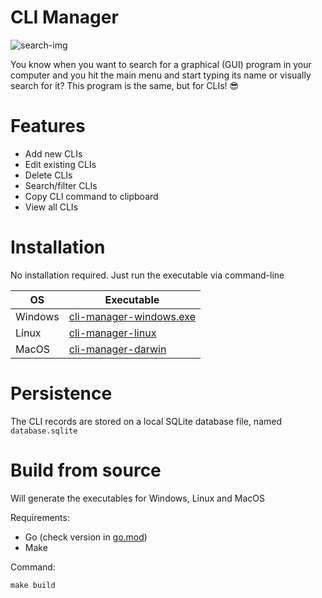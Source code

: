 # CLI Manager

![search-img](search-img.gif)

You know when you want to search for a graphical (GUI) program in your computer and you hit the main menu and start typing its name or visually search for it? This program is the same, but for CLIs! 😎

# Features

* Add new CLIs
* Edit existing CLIs
* Delete CLIs
* Search/filter CLIs
* Copy CLI command to clipboard
* View all CLIs

# Installation
No installation required. Just run the executable via command-line

|OS|Executable|
|--|--|
|Windows|[cli-manager-windows.exe](cli-manager-windows.exe)|
|Linux|[cli-manager-linux](cli-manager-linux)|
|MacOS|[cli-manager-darwin](cli-manager-darwin)|

# Persistence
The CLI records are stored on a local SQLite database file, named `database.sqlite`

# Build from source
Will generate the executables for Windows, Linux and MacOS

Requirements:

* Go (check version in [go.mod](go.mod))
* Make

Command:

    make build